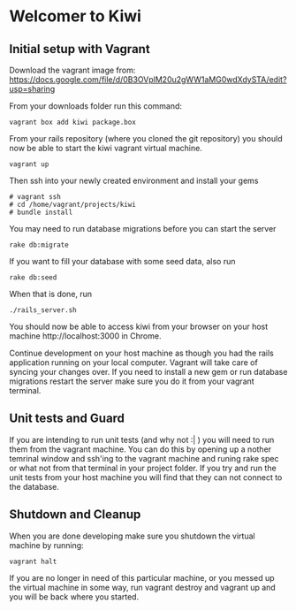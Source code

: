 Welcomer to Kiwi
===============

Initial setup with Vagrant
-------

Download the vagrant image from:
https://docs.google.com/file/d/0B3OVplM20u2gWW1aMG0wdXdySTA/edit?usp=sharing

From your downloads folder run this command:

```
vagrant box add kiwi package.box
```

From your rails repository (where you cloned the git repository) you should
now be able to start the kiwi vagrant virtual machine.

```
vagrant up
```

Then ssh into your newly created environment and install your gems

```
# vagrant ssh
# cd /home/vagrant/projects/kiwi
# bundle install
```

You may need to run database migrations before you can start the server

```
rake db:migrate
```

If you want to fill your database with some seed data, also run

```
rake db:seed
```

When that is done, run

```
./rails_server.sh
```

You should now be able to access kiwi from your browser on your host
machine http://localhost:3000 in Chrome.

Continue development on your host machine as though you had the rails
application running on your local computer.  Vagrant will take care of syncing
your changes over.  If you need to install a new gem or run database
migrations restart the server make sure you do it from your vagrant terminal.

Unit tests and Guard
--------------------

If you are intending to run unit tests (and why not :| ) you will need to run
them from the vagrant machine.  You can do this by opening up a nother temrinal
window and ssh'ing to the vagrant machine and runing rake spec or what not from
that terminal in your project folder.  If you try and run the unit tests from
your host machine you will find that they can not connect to the database.

Shutdown and Cleanup
-------

When you are done developing make sure you shutdown the virtual machine by
running:

```
vagrant halt
```

If you are no longer in need of this particular machine, or you messed up
the virtual machine in some way, run vagrant destroy and vagrant up and
you will be back where you started.

